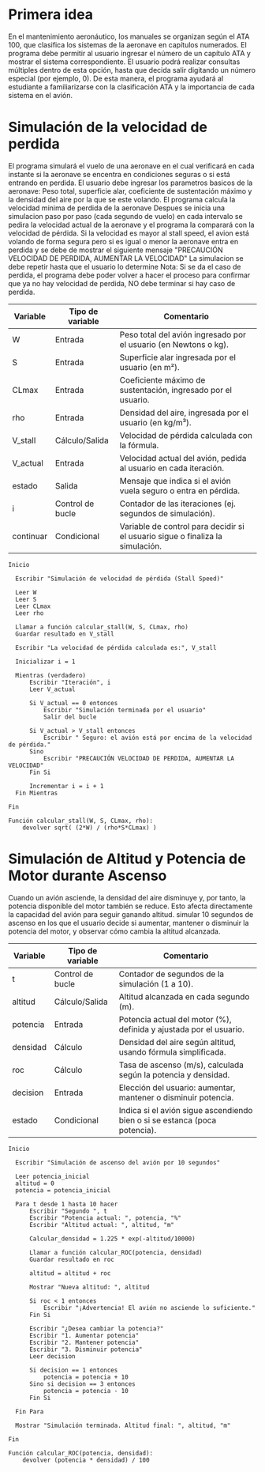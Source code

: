 # Primera idea 
En el mantenimiento aeronáutico, los manuales se organizan según el ATA 100, que clasifica los sistemas de la aeronave en capítulos numerados.
El programa debe permitir al usuario ingresar el número de un capítulo ATA y mostrar el sistema correspondiente.
El usuario podrá realizar consultas múltiples dentro de esta opción, hasta que decida salir digitando un número especial (por ejemplo, 0).
De esta manera, el programa ayudará al estudiante a familiarizarse con la clasificación ATA y la importancia de cada sistema en el avión.

# Simulación de la velocidad de perdida
El programa simulará el vuelo de una aeronave en el cual verificará en cada instante si la aeronave se encentra en condiciones seguras o si está entrando en perdida.
El  usuario debe ingresar los parametros basicos de la aeronave: Peso total, superficie alar, coeficiente de sustentación máximo y la densidad del aire por la que se este volando.
El programa calcula la velocidad minima de perdida de la aeronave
Despues se inicia una simulacion paso por paso (cada segundo de vuelo) en cada intervalo se pedira la velocidad actual de la aeronave y el programa la comparará con la velocidad de pérdida. Si la velocidad es mayor al stall speed, el avion está volando de forma segura pero si es igual o menor la aeronave entra en perdida y se debe de mostrar el siguiente mensaje "PRECAUCIÓN VELOCIDAD DE PERDIDA, AUMENTAR LA VELOCIDAD"
La simulacion se debe repetir hasta que el usuario lo determine 
Nota: Si se da el caso de perdida, el programa debe poder volver a hacer el proceso para confirmar que ya no hay velocidad de perdida, NO debe terminar si hay caso de perdida.


| Variable    | Tipo de variable | Comentario                                                                     |
| ----------- | ---------------- | ------------------------------------------------------------------------------ |
| W         | Entrada          | Peso total del avión ingresado por el usuario (en Newtons o kg).               |
| S         | Entrada          | Superficie alar ingresada por el usuario (en m²).                              |
| CLmax    | Entrada          | Coeficiente máximo de sustentación, ingresado por el usuario.                  |
| rho       | Entrada          | Densidad del aire, ingresada por el usuario (en kg/m³).                        |
| V_stall   | Cálculo/Salida   | Velocidad de pérdida calculada con la fórmula.                                 |
| V_actual | Entrada          | Velocidad actual del avión, pedida al usuario en cada iteración.               |
| estado    | Salida           | Mensaje que indica si el avión vuela seguro o entra en pérdida.                |
| i         | Control de bucle | Contador de las iteraciones (ej. segundos de simulación).                      |
| continuar | Condicional      | Variable de control para decidir si el usuario sigue o finaliza la simulación. |

```
Inicio

  Escribir "Simulación de velocidad de pérdida (Stall Speed)"

  Leer W
  Leer S
  Leer CLmax
  Leer rho

  Llamar a función calcular_stall(W, S, CLmax, rho)   
  Guardar resultado en V_stall

  Escribir "La velocidad de pérdida calculada es:", V_stall

  Inicializar i = 1

  Mientras (verdadero)
      Escribir "Iteración", i
      Leer V_actual

      Si V_actual == 0 entonces
          Escribir "Simulación terminada por el usuario"
          Salir del bucle

      Si V_actual > V_stall entonces
          Escribir " Seguro: el avión está por encima de la velocidad de pérdida."
      Sino
          Escribir "PRECAUCIÓN VELOCIDAD DE PERDIDA, AUMENTAR LA VELOCIDAD"
      Fin Si

      Incrementar i = i + 1
  Fin Mientras

Fin

Función calcular_stall(W, S, CLmax, rho):
    devolver sqrt( (2*W) / (rho*S*CLmax) )

```








# Simulación de Altitud y Potencia de Motor durante Ascenso
Cuando un avión asciende, la densidad del aire disminuye y, por tanto, la potencia disponible del motor también se reduce. Esto afecta directamente la capacidad del avión para seguir ganando altitud.  simular 10 segundos de ascenso en los que el usuario decide si aumentar, mantener o disminuir la potencia del motor, y observar cómo cambia la altitud alcanzada.



| Variable   | Tipo de variable | Comentario                                                                 |
| ---------- | ---------------- | -------------------------------------------------------------------------- |
| t        | Control de bucle | Contador de segundos de la simulación (1 a 10).                            |
| altitud  | Cálculo/Salida   | Altitud alcanzada en cada segundo (m).                                     |
| potencia | Entrada          | Potencia actual del motor (%), definida y ajustada por el usuario.         |
| densidad | Cálculo          | Densidad del aire según altitud, usando fórmula simplificada.              |
| roc      | Cálculo          | Tasa de ascenso (m/s), calculada según la potencia y densidad.             |
| decision | Entrada          | Elección del usuario: aumentar, mantener o disminuir potencia.             |
| estado   | Condicional      | Indica si el avión sigue ascendiendo bien o si se estanca (poca potencia). |


```
Inicio

  Escribir "Simulación de ascenso del avión por 10 segundos"

  Leer potencia_inicial
  altitud = 0
  potencia = potencia_inicial

  Para t desde 1 hasta 10 hacer
      Escribir "Segundo ", t
      Escribir "Potencia actual: ", potencia, "%"
      Escribir "Altitud actual: ", altitud, "m"

      Calcular_densidad = 1.225 * exp(-altitud/10000)

      Llamar a función calcular_ROC(potencia, densidad)
      Guardar resultado en roc

      altitud = altitud + roc

      Mostrar "Nueva altitud: ", altitud

      Si roc < 1 entonces
          Escribir "¡Advertencia! El avión no asciende lo suficiente."
      Fin Si

      Escribir "¿Desea cambiar la potencia?"
      Escribir "1. Aumentar potencia"
      Escribir "2. Mantener potencia"
      Escribir "3. Disminuir potencia"
      Leer decision

      Si decision == 1 entonces
          potencia = potencia + 10
      Sino si decision == 3 entonces
          potencia = potencia - 10
      Fin Si

  Fin Para

  Mostrar "Simulación terminada. Altitud final: ", altitud, "m"

Fin

Función calcular_ROC(potencia, densidad):
    devolver (potencia * densidad) / 100
```

